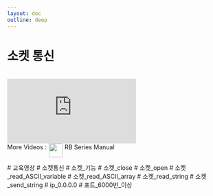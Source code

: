 ```yaml
---
layout: doc
outline: deep
---
```


# 소켓 통신

<br>

<iframe class="video-resources"
src="https://www.youtube.com/embed/axKvOGrExkE?si=k163fCd1Y8YPzFof"
title="UI Screen Layout"
frameborder="0"
allow="accelerometer; autoplay; clipboard-write; encrypted-media; gyroscope; picture-in-picture; web-share"
referrerpolicy="strict-origin-when-cross-origin"
allowfullscreen>
</iframe>

<br>

<div class="more-videos-info">
  <span>More Videos : </span>
  <img src="/youtube_64.png" width=32 height=32 />
  <a href="https://www.youtube.com/playlist?list=PLa7dlfy7PJ2w79uPRvhXDd61yqKZtpVdc" target="_blank">
    RB Series Manual
  </a>
</div>

\# 교육영상
\# 소켓통신
\# 소켓\_기능
\# 소켓\_close
\# 소켓\_open
\# 소켓\_read_ASCII_variable
\# 소켓\_read_ASCII_array
\# 소켓\_read_string
\# 소켓\_send_string
\# ip_0.0.0.0
\# 포트\_6000번\_이상

<style scoped>
img {
  margin: 0 5px;
}

a {
  text-decoration: none;
}

.more-videos-info {
  display: flex;
}
</style>

